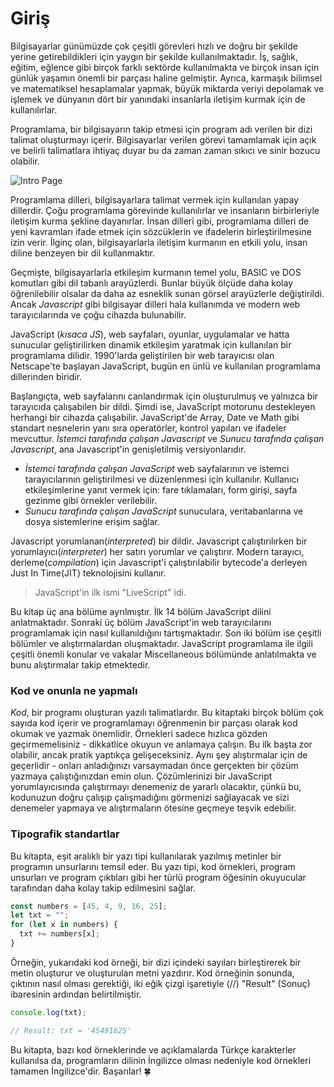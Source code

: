 # Giriş

Bilgisayarlar günümüzde çok çeşitli görevleri hızlı ve doğru bir şekilde yerine getirebildikleri için yaygın bir şekilde kullanılmaktadır. İş, sağlık, eğitim, eğlence gibi birçok farklı sektörde kullanılmakta ve birçok insan için günlük yaşamın önemli bir parçası haline gelmiştir. Ayrıca, karmaşık bilimsel ve matematiksel hesaplamalar yapmak, büyük miktarda veriyi depolamak ve işlemek ve dünyanın dört bir yanındaki insanlarla iletişim kurmak için de kullanılırlar.

Programlama, bir bilgisayarın takip etmesi için program adı verilen bir dizi talimat oluşturmayı içerir. Bilgisayarlar verilen görevi tamamlamak için açık ve belirli talimatlara ihtiyaç duyar bu da zaman zaman sıkıcı ve sinir bozucu olabilir.

![Intro Page](../.gitbook/assets/intro.png)

Programlama dilleri, bilgisayarlara talimat vermek için kullanılan yapay dillerdir. Çoğu programlama görevinde kullanılırlar ve insanların birbirleriyle iletişim kurma şekline dayanırlar. İnsan dilleri gibi, programlama dilleri de yeni kavramları ifade etmek için sözcüklerin ve ifadelerin birleştirilmesine izin verir. İlginç olan, bilgisayarlarla iletişim kurmanın en etkili yolu, insan diline benzeyen bir dil kullanmaktır.

Geçmişte, bilgisayarlarla etkileşim kurmanın temel yolu, BASIC ve DOS komutları gibi dil tabanlı arayüzlerdi. Bunlar büyük ölçüde daha kolay öğrenilebilir olsalar da daha az esneklik sunan görsel arayüzlerle değiştirildi. Ancak _Javascript_ gibi bilgisayar dilleri hala kullanımda ve modern web tarayıcılarında ve çoğu cihazda bulunabilir.

JavaScript (_kısaca JS_), web sayfaları, oyunlar, uygulamalar ve hatta sunucular geliştirilirken dinamik etkileşim yaratmak için kullanılan bir programlama dilidir. 1990'larda geliştirilen bir web tarayıcısı olan Netscape'te başlayan JavaScript, bugün en ünlü ve kullanılan programlama dillerinden biridir.

Başlangıçta, web sayfalarını canlandırmak için oluşturulmuş ve yalnızca bir tarayıcıda çalışabilen bir dildi. Şimdi ise, JavaScript motorunu destekleyen herhangi bir cihazda çalışabilir. JavaScript'de Array, Date ve Math gibi standart nesnelerin yanı sıra operatörler, kontrol yapıları ve ifadeler mevcuttur. _İstemci tarafında çalışan Javascript_ ve _Sunucu tarafında çalışan Javascript_, ana Javascript'in genişletilmiş versiyonlarıdır.

- _İstemci tarafında çalışan JavaScript_ web sayfalarının ve istemci tarayıcılarının geliştirilmesi ve düzenlenmesi için kullanılır. Kullanıcı etkileşimlerine yanıt vermek için: fare tıklamaları, form girişi, sayfa gezinme gibi örnekler verilebilir.
- _Sunucu tarafında çalışan JavaScript_ sunuculara, veritabanlarına ve dosya sistemlerine erişim sağlar.

Javascript yorumlanan(_interpreted_) bir dildir. Javascript çalıştırılırken bir yorumlayıcı(_interpreter_) her satırı yorumlar ve çalıştırır. Modern tarayıcı, derleme(_compilation_) için Javascript'i çalıştırılabilir bytecode'a derleyen Just In Time(JIT) teknolojisini kullanır.

> JavaScript'in ilk ismi "LiveScript" idi.

Bu kitap üç ana bölüme ayrılmıştır. İlk 14 bölüm JavaScript dilini anlatmaktadır. Sonraki üç bölüm JavaScript'in web tarayıcılarını programlamak için nasıl kullanıldığını tartışmaktadır. Son iki bölüm ise çeşitli bölümler ve alıştırmalardan oluşmaktadır. JavaScript programlama ile ilgili çeşitli önemli konular ve vakalar Miscellaneous bölümünde anlatılmakta ve bunu alıştırmalar takip etmektedir.

### Kod ve onunla ne yapmalı

_Kod_, bir programı oluşturan yazılı talimatlardır. Bu kitaptaki birçok bölüm çok sayıda kod içerir ve programlamayı öğrenmenin bir parçası olarak kod okumak ve yazmak önemlidir. Örnekleri sadece hızlıca gözden geçirmemelisiniz - dikkatlice okuyun ve anlamaya çalışın. Bu ilk başta zor olabilir, ancak pratik yaptıkça gelişeceksiniz. Aynı şey alıştırmalar için de geçerlidir - onları anladığınızı varsaymadan önce gerçekten bir çözüm yazmaya çalıştığınızdan emin olun. Çözümlerinizi bir JavaScript yorumlayıcısında çalıştırmayı denemeniz de yararlı olacaktır, çünkü bu, kodunuzun doğru çalışıp çalışmadığını görmenizi sağlayacak ve sizi denemeler yapmaya ve alıştırmaların ötesine geçmeye teşvik edebilir.

### Tipografik standartlar

Bu kitapta, eşit aralıklı bir yazı tipi kullanılarak yazılmış metinler bir programın unsurlarını temsil eder. Bu yazı tipi, kod örnekleri, program unsurları ve program çıktıları gibi her türlü program öğesinin okuyucular tarafından daha kolay takip edilmesini sağlar.

```javascript
const numbers = [45, 4, 9, 16, 25];
let txt = "";
for (let x in numbers) {
  txt += numbers[x];
}
```

Örneğin, yukarıdaki kod örneği, bir dizi içindeki sayıları birleştirerek bir metin oluşturur ve oluşturulan metni yazdırır. Kod örneğinin sonunda, çıktının nasıl olması gerektiği, iki eğik çizgi işaretiyle (//) "Result" (Sonuç) ibaresinin ardından belirtilmiştir.

```javascript
console.log(txt);

// Result: txt = '45491625'
```

Bu kitapta, bazı kod örneklerinde ve açıklamalarda Türkçe karakterler kullanılsa da, programların dilinin İngilizce olması nedeniyle kod örnekleri tamamen İngilizce'dir. Başarılar! 🍀

